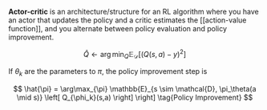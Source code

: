 **Actor-critic** is an architecture/structure for an RL algorithm where you have an actor that updates the policy and a critic estimates the [[action-value function]], and you alternate between policy evaluation and policy improvement. 

$$
\hat{Q} \leftarrow \arg\min_Q \mathbb{E}_\mathcal{D}\left[\left( Q(s, a) - y \right)^2 \right] \tag{Policy Evaluation}
$$

If $\theta_k$ are the parameters to $\pi$, the policy improvement step is

$$
\hat{\pi} = \arg\max_{\pi} \mathbb{E}_{s \sim \mathcal{D}, \pi_\theta(a \mid s)} \left[ Q_{\phi_k}(s,a) \right] \right] \tag{Policy Improvement}
$$